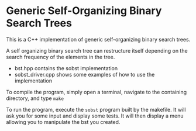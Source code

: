 # Generic Self-Organizing Binary Search Trees

This is a C++ implementation of generic self-organizing binary search trees.

A self organizing binary search tree can restructure itself depending on the search frequency of the elements in the tree.

* bst.hpp contains the sobst implementation
* sobst_driver.cpp shows some examples of how to use the implementation

To compile the program, simply open a terminal, navigate to the containing directory, and type `make`

To run the program, execute the `sobst` program built by the makefile.  It will ask you for some input and display some tests.  It will then display a menu allowing you to manipulate the bst you created.
